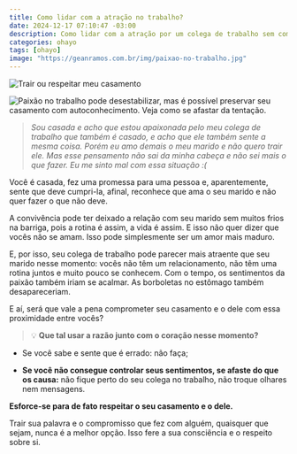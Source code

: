 ```yaml
---
title: Como lidar com a atração no trabalho?
date: 2024-12-17 07:10:47 -03:00
description: Como lidar com a atração por um colega de trabalho sem comprometer seu casamento? Descubra como manter o respeito e a fidelidade
categories: ohayo
tags: [ohayo]
image: "https://geanramos.com.br/img/paixao-no-trabalho.jpg"
---
```


![Trair ou respeitar meu casamento](https://cdn.jsdelivr.net/gh/geanramos/files/img/rising-tag.png)


![Paixão no trabalho pode desestabilizar, mas é possível preservar seu casamento com autoconhecimento. Veja como se afastar da tentação.](https://geanramos.com.br/img/paixao-no-trabalho.jpg)

> _Sou casada e acho que estou apaixonada pelo meu colega de trabalho que também é casado, e acho que ele também sente a mesma coisa. Porém
> eu amo demais o meu marido e não quero trair ele. Mas esse pensamento
> não sai da minha cabeça e não sei mais o que fazer. Eu me sinto mal
> com essa situação :(_

Você é casada, fez uma promessa para uma pessoa e, aparentemente, sente que deve cumpri-la, afinal, reconhece que ama o seu marido e não quer fazer o que não deve.

A convivência pode ter deixado a relação com seu marido sem muitos frios na barriga, pois a rotina é assim, a vida é assim. E isso não quer dizer que vocês não se amam. Isso pode simplesmente ser um amor mais maduro. 

E, por isso, seu colega de trabalho pode parecer mais atraente que seu marido nesse momento: vocês não têm um relacionamento, não têm uma rotina juntos e muito pouco se conhecem. Com o tempo, os sentimentos da paixão também iriam se acalmar. As borboletas no estômago também desapareceriam.

E aí, será que vale a pena comprometer seu casamento e o dele com essa proximidade entre vocês?

> 💡 **Que tal usar a razão junto com o coração nesse momento?**

-   Se você sabe e sente que é errado: não faça;
    
-   **Se você não consegue controlar seus sentimentos, se afaste do que os causa:**  não fique perto do seu colega no trabalho, não troque olhares nem mensagens.
    

**Esforce-se para de fato respeitar o seu casamento e o dele.**

Trair sua palavra e o compromisso que fez com alguém, quaisquer que sejam, nunca é a melhor opção. Isso fere a sua consciência e o respeito sobre si.